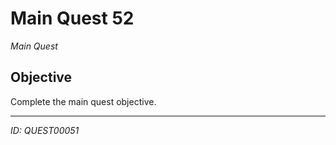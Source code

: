 # Main Quest 52

*Main Quest*

## Objective
Complete the main quest objective.

---
*ID: QUEST00051*